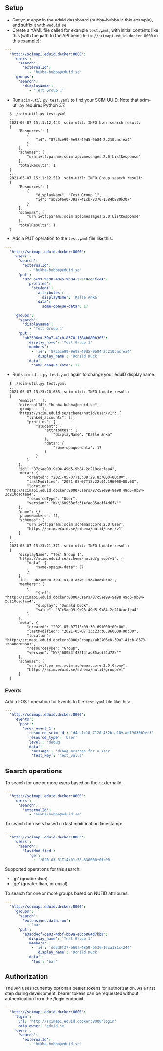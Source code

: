 ## Setup

- Get your eppn in the eduid dashboard (hubba-bubba in this example), and suffix it with `@eduid.se`
- Create a YAML file called for example `test.yaml`, with initial contents like this
 (with the path to the API being `http://scimapi.eduid.docker:8000` in this example):

``` yaml
---
  'http://scimapi.eduid.docker:8000':
    'users':
      'search':
        'externalId':
           - 'hubba-bubba@eduid.se'
    'groups':
      'search':
        'displayName':
           - 'Test Group 1'
```

- Run `scim-util.py test.yaml` to find your SCIM UUID. Note that scim-util.py requires Python 3.7.

``` shell
  $ ./scim-util.py test.yaml
  ...
  2021-05-07 15:11:12,443: scim-util: INFO User search result:
  {
      "Resources": [
          {
              "id": "87c5ae99-9e98-49d5-9b84-2c210cacfea4"
          }
      ],
      "schemas": [
          "urn:ietf:params:scim:api:messages:2.0:ListResponse"
      ],
      "totalResults": 1
  }
  ...
  2021-05-07 15:11:12,519: scim-util: INFO Group search result:
  {
      "Resources": [
          {
              "displayName": "Test Group 1",
              "id": "ab2506e0-39a7-41cb-8370-1584b880b307"
          }
      ],
      "schemas": [
          "urn:ietf:params:scim:api:messages:2.0:ListResponse"
      ],
      "totalResults": 1
  }
```

- Add a PUT operation to the `test.yaml` file like this:

``` yaml
---
  'http://scimapi.eduid.docker:8000':
    'users':
      'search':
        'externalId':
           - 'hubba-bubba@eduid.se'
      'put':
        '87c5ae99-9e98-49d5-9b84-2c210cacfea4':
          'profiles':
            'student':
              'attributes':
                'displayName': 'Kalle Anka'
              'data':
                'some-opaque-data': 17

    'groups':
      'search':
        'displayName':
           - 'Test Group 1'
      'put':
        'ab2506e0-39a7-41cb-8370-1584b880b307':
          'display_name': 'Test Group 1'
          'members':
            - 'id': '87c5ae99-9e98-49d5-9b84-2c210cacfea4'
              'display_name': 'Donald Duck'
          'data':
            'some-opaque-data': 17
```

- Run `scim-util.py test.yaml` again to change your eduID display name:

``` shell
  $ ./scim-util.py test.yaml
  ...
  2021-05-07 15:23:20,655: scim-util: INFO Update result:
  {
      "emails": [],
      "externalId": "hubba-bubba@eduid.se",
      "groups": [],
      "https://scim.eduid.se/schema/nutid/user/v1": {
          "linked_accounts": [],
          "profiles": {
              "student": {
                  "attributes": {
                      "displayName": "Kalle Anka"
                  },
                  "data": {
                      "some-opaque-data": 17
                  }
              }
          }
      },
      "id": "87c5ae99-9e98-49d5-9b84-2c210cacfea4",
      "meta": {
          "created": "2021-05-07T13:09:29.837000+00:00",
          "lastModified": "2021-05-07T13:22:04.196000+00:00",
          "location": "http://scimapi.eduid.docker:8000/Users/87c5ae99-9e98-49d5-9b84-2c210cacfea4",
          "resourceType": "User",
          "version": "W/\"60953efc514fad85acdf4d6f\""
      },
      "name": {},
      "phoneNumbers": [],
      "schemas": [
          "urn:ietf:params:scim:schemas:core:2.0:User",
          "https://scim.eduid.se/schema/nutid/user/v1"
      ]
  }
  ...
  2021-05-07 15:23:21,371: scim-util: INFO Update result:
  {
      "displayName": "Test Group 1",
      "https://scim.eduid.se/schema/nutid/group/v1": {
          "data": {
              "some-opaque-data": 17
          }
      },
      "id": "ab2506e0-39a7-41cb-8370-1584b880b307",
      "members": [
          {
              "$ref": "http://scimapi.eduid.docker:8000/Users/87c5ae99-9e98-49d5-9b84-2c210cacfea4",
              "display": "Donald Duck",
              "value": "87c5ae99-9e98-49d5-9b84-2c210cacfea4"
          }
      ],
      "meta": {
          "created": "2021-05-07T13:09:30.696000+00:00",
          "lastModified": "2021-05-07T13:23:20.860000+00:00",
          "location": "http://scimapi.eduid.docker:8000/Groups/ab2506e0-39a7-41cb-8370-1584b880b307",
          "resourceType": "Group",
          "version": "W/\"60953f48514fad85acdf4d72\""
      },
      "schemas": [
          "urn:ietf:params:scim:schemas:core:2.0:Group",
          "https://scim.eduid.se/schema/nutid/group/v1"
      ]
  }
```

### Events

Add a POST operation for Events to the `test.yaml` file like this:

``` yaml
---
  'http://scimapi.eduid.docker:8000':
    'events':
      'post':
        'user_event_1':
          'resource_scim_id': 'd4aa1c10-7120-452b-a109-adf9030b9ef3'
          'resource_type': 'User'
          'level': 'debug'
          'data':
            'message': 'debug message for a user'
            'test_key': 'test_value'
```

## Search operations

To search for one or more users based on their externalId:

``` yaml
---
  'http://scimapi.eduid.docker:8000':
    'users':
      'search':
        'externalId':
           - 'hubba-bubba@eduid.se'
```

To search for users based on last modification timestamp:

``` yaml
---
  'http://scimapi.eduid.docker:8000':
    'users':
      'search':
        'lastModified':
           'ge':
             - '2020-03-31T14:01:55.830000+00:00'
```

Supported operations for this search:
  - 'gt' (greater than)
  - 'ge' (greater than, or equal)


To search for one or more groups based on NUTID attributes:

``` yaml
---
  'http://scimapi.eduid.docker:8000':
    'groups':
      'search':
        'extensions.data.foo':
          - 'bar'
      'put':
        'a3add4cf-ce03-4d5f-bb9a-e5cb864d7bbb':
          'display_name': 'Test Group 1'
          'members':
            - 'id': 'dd5d6f37-b60a-4859-b530-16ca181c4244'
              'display_name': 'Donald Duck'
          'data':
            'foo': 'bar'
```


## Authorization

The API uses (currently optional) bearer tokens for authorization. As a first step during development,
bearer tokens can be requested without authentication from the /login endpoint.

``` yaml
---
  'http://scimapi.eduid.docker:8000':
    'login':
      url: 'http://scimapi.eduid.docker:8000/login'
      data_owner: 'eduid.se'
    'users':
      'search':
        'externalId':
           - 'hubba-bubba@eduid.se'
```
